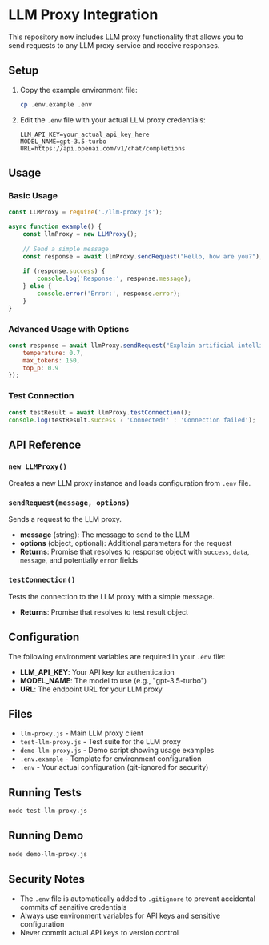 # LLM Proxy Integration

This repository now includes LLM proxy functionality that allows you to send requests to any LLM proxy service and receive responses.

## Setup

1. Copy the example environment file:
   ```bash
   cp .env.example .env
   ```

2. Edit the `.env` file with your actual LLM proxy credentials:
   ```env
   LLM_API_KEY=your_actual_api_key_here
   MODEL_NAME=gpt-3.5-turbo
   URL=https://api.openai.com/v1/chat/completions
   ```

## Usage

### Basic Usage

```javascript
const LLMProxy = require('./llm-proxy.js');

async function example() {
    const llmProxy = new LLMProxy();
    
    // Send a simple message
    const response = await llmProxy.sendRequest("Hello, how are you?");
    
    if (response.success) {
        console.log('Response:', response.message);
    } else {
        console.error('Error:', response.error);
    }
}
```

### Advanced Usage with Options

```javascript
const response = await llmProxy.sendRequest("Explain artificial intelligence", {
    temperature: 0.7,
    max_tokens: 150,
    top_p: 0.9
});
```

### Test Connection

```javascript
const testResult = await llmProxy.testConnection();
console.log(testResult.success ? 'Connected!' : 'Connection failed');
```

## API Reference

### `new LLMProxy()`
Creates a new LLM proxy instance and loads configuration from `.env` file.

### `sendRequest(message, options)`
Sends a request to the LLM proxy.

- **message** (string): The message to send to the LLM
- **options** (object, optional): Additional parameters for the request
- **Returns**: Promise that resolves to response object with `success`, `data`, `message`, and potentially `error` fields

### `testConnection()`
Tests the connection to the LLM proxy with a simple message.

- **Returns**: Promise that resolves to test result object

## Configuration

The following environment variables are required in your `.env` file:

- **LLM_API_KEY**: Your API key for authentication
- **MODEL_NAME**: The model to use (e.g., "gpt-3.5-turbo")
- **URL**: The endpoint URL for your LLM proxy

## Files

- `llm-proxy.js` - Main LLM proxy client
- `test-llm-proxy.js` - Test suite for the LLM proxy
- `demo-llm-proxy.js` - Demo script showing usage examples
- `.env.example` - Template for environment configuration
- `.env` - Your actual configuration (git-ignored for security)

## Running Tests

```bash
node test-llm-proxy.js
```

## Running Demo

```bash
node demo-llm-proxy.js
```

## Security Notes

- The `.env` file is automatically added to `.gitignore` to prevent accidental commits of sensitive credentials
- Always use environment variables for API keys and sensitive configuration
- Never commit actual API keys to version control